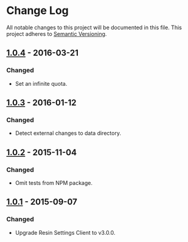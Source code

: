 # Change Log

All notable changes to this project will be documented in this file.
This project adheres to [Semantic Versioning](http://semver.org/).

## [1.0.4] - 2016-03-21

### Changed

- Set an infinite quota.

## [1.0.3] - 2016-01-12

### Changed

- Detect external changes to data directory.

## [1.0.2] - 2015-11-04

### Changed

- Omit tests from NPM package.

## [1.0.1] - 2015-09-07

### Changed

- Upgrade Resin Settings Client to v3.0.0.

[1.0.4]: https://github.com/resin-io/resin-settings-storage/compare/v1.0.3...v1.0.4
[1.0.3]: https://github.com/resin-io/resin-settings-storage/compare/v1.0.2...v1.0.3
[1.0.2]: https://github.com/resin-io/resin-settings-storage/compare/v1.0.1...v1.0.2
[1.0.1]: https://github.com/resin-io/resin-settings-storage/compare/v1.0.0...v1.0.1
